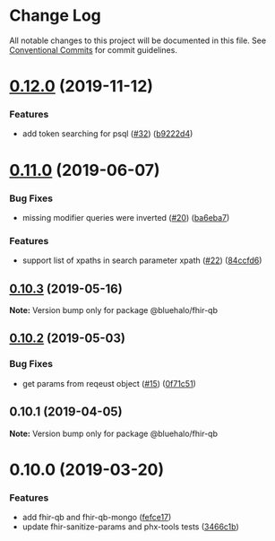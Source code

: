 # Change Log

All notable changes to this project will be documented in this file.
See [Conventional Commits](https://conventionalcommits.org) for commit guidelines.

# [0.12.0](https://github.com/BlueHalo/phx-tools/compare/@bluehalo/fhir-qb@0.11.2...@bluehalo/fhir-qb@0.12.0) (2019-11-12)

### Features

- add token searching for psql ([#32](https://github.com/BlueHalo/phx-tools/issues/32)) ([b9222d4](https://github.com/BlueHalo/phx-tools/commit/b9222d4))

# [0.11.0](https://github.com/BlueHalo/phx-tools/compare/@bluehalo/fhir-qb@0.10.4...@bluehalo/fhir-qb@0.11.0) (2019-06-07)

### Bug Fixes

- missing modifier queries were inverted ([#20](https://github.com/BlueHalo/phx-tools/issues/20)) ([ba6eba7](https://github.com/BlueHalo/phx-tools/commit/ba6eba7))

### Features

- support list of xpaths in search parameter xpath ([#22](https://github.com/BlueHalo/phx-tools/issues/22)) ([84ccfd6](https://github.com/BlueHalo/phx-tools/commit/84ccfd6))

## [0.10.3](https://github.com/BlueHalo/phx-tools/compare/@bluehalo/fhir-qb@0.10.2...@bluehalo/fhir-qb@0.10.3) (2019-05-16)

**Note:** Version bump only for package @bluehalo/fhir-qb

## [0.10.2](https://github.com/BlueHalo/phx-tools/compare/@bluehalo/fhir-qb@0.10.1...@bluehalo/fhir-qb@0.10.2) (2019-05-03)

### Bug Fixes

- get params from reqeust object ([#15](https://github.com/BlueHalo/phx-tools/issues/15)) ([0f71c51](https://github.com/BlueHalo/phx-tools/commit/0f71c51))

## 0.10.1 (2019-04-05)

**Note:** Version bump only for package @bluehalo/fhir-qb

# 0.10.0 (2019-03-20)

### Features

- add fhir-qb and fhir-qb-mongo ([fefce17](https://github.com/BlueHalo/phx-tools/commit/fefce17))
- update fhir-sanitize-params and phx-tools tests ([3466c1b](https://github.com/BlueHalo/phx-tools/commit/3466c1b))
